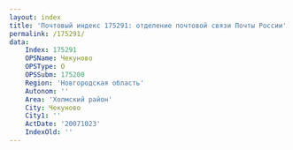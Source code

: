 ```yaml
---
layout: index
title: 'Почтовый индекс 175291: отделение почтовой связи Почты России'
permalink: /175291/
data:
    Index: 175291
    OPSName: Чекуново
    OPSType: О
    OPSSubm: 175200
    Region: 'Новгородская область'
    Autonom: ''
    Area: 'Холмский район'
    City: Чекуново
    City1: ''
    ActDate: '20071023'
    IndexOld: ''
---
```

